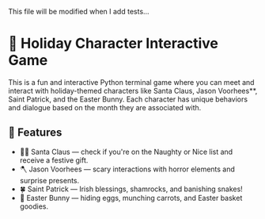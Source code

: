 This file will be modified when I add tests...

# 🎉 Holiday Character Interactive Game

This is a fun and interactive Python terminal game where you can meet and interact with holiday-themed characters 
like Santa Claus, Jason Voorhees**, Saint Patrick, and the Easter Bunny. 
Each character has unique behaviors and dialogue based on the month they are associated with.

## 📜 Features

- 🧑‍🎄 Santa Claus — check if you're on the Naughty or Nice list and receive a festive gift.
- 🪓 Jason Voorhees — scary interactions with horror elements and surprise presents.
- 🍀 Saint Patrick — Irish blessings, shamrocks, and banishing snakes!
- 🐰 Easter Bunny — hiding eggs, munching carrots, and Easter basket goodies.
